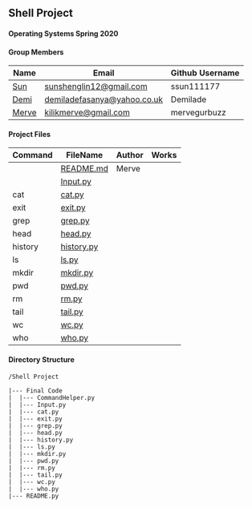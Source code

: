 ## Shell Project
#### Operating Systems Spring 2020

#### Group Members

| Name                          | Email       | Github Username |
| ----------------------------- | ----------- | --------------- |
| [Sun](https://github.com/ssun111177/5143-OpSys-Sun/tree/master/Assignments/shell)| sunshenglin12@gmail.com  | ssun111177   |
| [Demi](https://github.com/Demilade/5143-OS-Fasanya/tree/master/Assignments/P01-Shell) | demiladefasanya@yahoo.co.uk   | Demilade   |
| [Merve](https://github.com/mervegurbuzz/shell.git) | kilikmerve@gmail.com | mervegurbuzz |

#### Project Files

| Command | FileName       | Author | Works |
| ------- | -------------- | ------ | ----- |
|         | [README.md](README.md) | Merve |     |
|         | [Input.py](https://github.com/OS-Shell-group-project/shell/blob/master/Input.py)| 
| cat     | [cat.py](https://github.com/OS-Shell-group-project/shell/blob/master/cat.py)|
| exit    | [exit.py](https://github.com/OS-Shell-group-project/shell/blob/master/final%20code/exit.py)|
| grep    | [grep.py](https://github.com/OS-Shell-group-project/shell/blob/master/final%20code/grep.py)|
| head    | [head.py](https://github.com/OS-Shell-group-project/shell/blob/master/final%20code/head.py)|
| history | [history.py](https://github.com/OS-Shell-group-project/shell/blob/master/final%20code/history.py)|
| ls      | [ls.py](https://github.com/OS-Shell-group-project/shell/blob/master/final%20code/ls.py)|
| mkdir   | [mkdir.py](https://github.com/OS-Shell-group-project/shell/blob/master/final%20code/mkdir.py)|
| pwd     | [pwd.py](https://github.com/OS-Shell-group-project/shell/blob/master/final%20code/pwd.py)|
| rm      | [rm.py](https://github.com/OS-Shell-group-project/shell/blob/master/final%20code/rm.py)|
| tail    | [tail.py](https://github.com/OS-Shell-group-project/shell/blob/master/final%20code/tail.py)|
| wc      | [wc.py](https://github.com/OS-Shell-group-project/shell/blob/master/final%20code/wc.py)|
| who     | [who.py](https://github.com/OS-Shell-group-project/shell/blob/master/final%20code/who.py)|
 

#### Directory Structure

```
/Shell Project

|--- Final Code
|  |--- CommandHelper.py
|  |--- Input.py
|  |--- cat.py
|  |--- exit.py
|  |--- grep.py
|  |--- head.py
|  |--- history.py
|  |--- ls.py
|  |--- mkdir.py
|  |--- pwd.py
|  |--- rm.py
|  |--- tail.py
|  |--- wc.py
|  |--- who.py
|--- README.py
